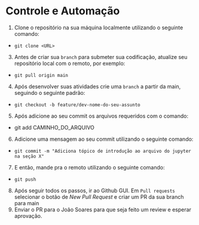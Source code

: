 # Controle e Automação


1. Clone o repositório na sua máquina localmente utilizando o seguinte comando:
  * `git clone <URL>`
3. Antes de criar sua `branch` para submeter sua codificação, atualize seu repositório local com o remoto, por exemplo:
  * `git pull origin main`
4. Após desenvolver suas atividades crie uma `branch` a partir da main, seguindo o seguinte padrão:
  * `git checkout -b feature/dev-nome-do-seu-assunto`
5. Após adicione ao seu commit os arquivos requeridos com o comando:
  * git add CAMINHO_DO_ARQUIVO
6. Adicione uma mensagem ao seu commit utilizando o seguinte comando:
  * `git commit -m "Adiciona tópico de introdução ao arquivo do jupyter na seção X"`
7. E então, mande pra o remoto utilizando o seguinte comando:
  * `git push`
8. Após seguir todos os passos, ir ao Github GUI. Em `Pull requests` selecionar o botão de *New Pull Request* e criar um PR da sua branch para main
9. Enviar o PR para o João Soares para que seja feito um review e esperar aprovação.
